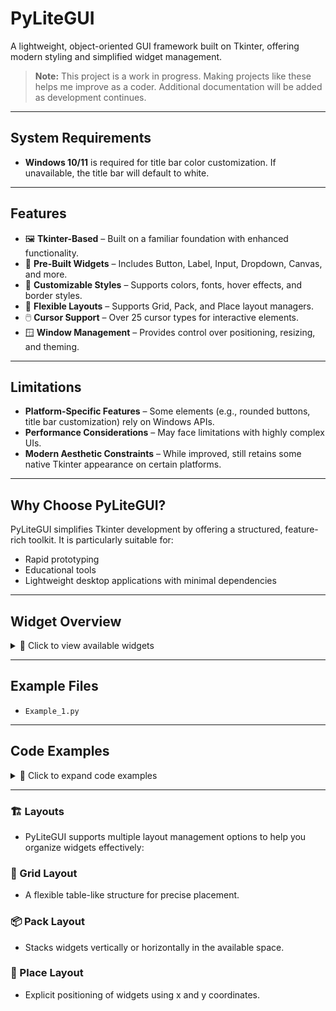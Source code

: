# PyLiteGUI

A lightweight, object-oriented GUI framework built on Tkinter, offering modern styling and simplified widget management.

> **Note:** This project is a work in progress. Making projects like these helps me improve as a coder. Additional documentation will be added as development continues.

---

## System Requirements

- **Windows 10/11** is required for title bar color customization. If unavailable, the title bar will default to white.

---

## Features

- 🖼️ **Tkinter-Based** – Built on a familiar foundation with enhanced functionality.
- 🧩 **Pre-Built Widgets** – Includes Button, Label, Input, Dropdown, Canvas, and more.
- 🎨 **Customizable Styles** – Supports colors, fonts, hover effects, and border styles.
- 📐 **Flexible Layouts** – Supports Grid, Pack, and Place layout managers.
- 🖱️ **Cursor Support** – Over 25 cursor types for interactive elements.
- 🪟 **Window Management** – Provides control over positioning, resizing, and theming.

---

## Limitations

- **Platform-Specific Features** – Some elements (e.g., rounded buttons, title bar customization) rely on Windows APIs.
- **Performance Considerations** – May face limitations with highly complex UIs.
- **Modern Aesthetic Constraints** – While improved, still retains some native Tkinter appearance on certain platforms.

---

## Why Choose PyLiteGUI?

PyLiteGUI simplifies Tkinter development by offering a structured, feature-rich toolkit. It is particularly suitable for:

- Rapid prototyping
- Educational tools
- Lightweight desktop applications with minimal dependencies

---

## Widget Overview

<details>
<summary>📜 Click to view available widgets</summary>

| Widget          | Description                                      |
|----------------|--------------------------------------------------|
| **Button**     | Clickable button with hover effects              |
| **Label**      | Text display element                             |
| **Entry**      | Text input field                                 |
| **Checkbox**   | Boolean input toggle                             |
| **Dropdown**   | Selectable options menu                          |
| **Slider**     | Value selection within a range                   |
| **Frame**      | Container for grouping widgets                   |
| **Canvas**     | Drawing area for shapes and images               |
| **Notebook**   | Tabbed interface for organizing content          |
| **ListWidget** | Scrollable list of items                         |
| **Menu**       | Menu bar or submenu                              |
| **Spinbox**    | Numeric input with increment/decrement buttons   |
| **RoundButton**| Button with rounded corners                      |

</details>

---

## Example Files

- `Example_1.py`

---

## Code Examples

<details>
<summary>📝 Click to expand code examples</summary>

### Window and Application Initialization

```python
from PyLiteViewGUI import App, Window

app = App()
window = Window(
    title="Layout Examples",
    size=(800, 600),
    bg_color="gray",
    resizable=True
)
app.run(window)
```

### Grid Layout Example

```python
grid_frame = Frame(
    key="grid_frame",
    bg="lightgray",             
    border_width=50,               
    layout=LAYOUT_GRID,
    row=0,                        
    column=0,                     
    padx=10,                      
    pady=10                        
)
window.add_element(grid_frame)
```

```python
label_grid1 = Label(
    text="Grid Label 1",
    key="lbl_grid1",
    layout=LAYOUT_GRID,
    row=0, column=0,
    padx=5, pady=5
)
window.add_element(label_grid1, parent=grid_frame.Widget)  
```

### Pack Layout Example

```python
pack_frame = Frame(
    key="pack_frame",
    bg="lightgray",              
    border_width=5,                
    layout=LAYOUT_GRID,            
    row=0,                         
    column=1,                      
    padx=10,                       
    pady=10                        
)
window.add_element(pack_frame)
```

```python
label_pack1 = Label(
    text="Pack Label 1",
    key="lbl_pack1",
    layout=LAYOUT_PACK,
    side="top",
    padx=5,
    pady=5
)
window.add_element(label_pack1, parent=pack_frame.Widget)  
```

```python
button_pack = Button(
    text="Pack Button",
    key="btn_pack",
    font=("Arial", 12, "underline"),
    layout=LAYOUT_PACK,
    side="bottom",
    padx=5, pady=5
)
window.add_element(button_pack, parent=pack_frame.Widget)  
```

### Place Layout Example

```python
place_frame = Frame(
    key="place_frame",
    bg="lightgray",  
    relief="groove",               
    border_width=5,                
    layout=LAYOUT_GRID,            
    row=1,                         
    column=0,                      
    columnspan=2,                  
    padx=10,                       
    pady=10                        
)
window.add_element(place_frame)
```

```python
label_place1 = Label(
    text="Place Label 1",
    key="lbl_place1",
    layout=LAYOUT_PLACE,
    x=20, y=20
)
window.add_element(label_place1, parent=place_frame.Widget)  
```

```python
button_place = Button(
    text="Place Button",
    key="btn_place",
    layout=LAYOUT_PLACE,
    x=300, y=300
)
window.add_element(button_place)  
```

### Other Widgets

```python
checkbox1 = Checkbox (
    text="Test",
    key="chk1",
    layout=LAYOUT_PLACE,
    x=600, y=300
)
window.add_element(checkbox1)
```

```python
entry1 = Entry(
    default_text="Type Here...",
    layout=LAYOUT_PLACE,
    key="ent1",
    x=600, y=500
)
window.add_element(entry1)
```

</details>

---

### 🏗️ Layouts

- PyLiteGUI supports multiple layout management options to help you organize widgets effectively:

### 🔳 Grid Layout

- A flexible table-like structure for precise placement.

### 📦 Pack Layout

- Stacks widgets vertically or horizontally in the available space.

### 📍 Place Layout

- Explicit positioning of widgets using x and y coordinates.

